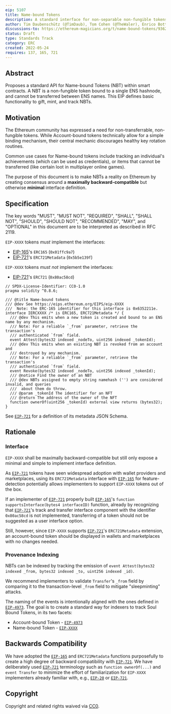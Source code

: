 ```yaml
---
eip: 5107
title: Name-bound Tokens
description: A standard interface for non-separable non-fungible tokens, also known as "Name-bound" or "soulbound tokens" or "badges"
author: Tim Daubenschütz (@TimDaub), Tom Cohen (@TheWaler), Enrico Bottazzi (@enricobottazzi)
discussions-to: https://ethereum-magicians.org/t/name-bound-tokens/9362
status: Draft
type: Standards Track
category: ERC
created: 2022-05-24
requires: 137, 165, 721
---
```


## Abstract

Proposes a standard API for Name-bound Tokens (NBT) within smart contracts. A NBT is a non-fungible token bound to a single ENS hashnode, and cannot be transferred between ENS names. This EIP defines basic functionality to gift, mint, and track NBTs.

## Motivation

The Ethereum community has expressed a need for non-transferrable, non-fungible tokens. While Account-bound tokens technically allow for a simple binding mechanism, their central mechanic discourages healthy key rotation routines.

Common use cases for Name-bound tokens include tracking an individual's achievements (which can be used as credentials), or items that cannot be transferred (like certain loot in multiplayer online games).

The purpose of this document is to make NBTs a reality on Ethereum by creating consensus around a **maximally backward-compatible** but otherwise **minimal** interface definition.

## Specification

The key words "MUST", "MUST NOT", "REQUIRED", "SHALL", "SHALL NOT", "SHOULD", "SHOULD NOT", "RECOMMENDED", "MAY", and "OPTIONAL" in this document are to be interpreted as described in RFC 2119.

`EIP-XXXX` tokens _must_ implement the interfaces:

- [EIP-165](./eip-165.md)'s `ERC165` (`0x01ffc9a7`)
- [EIP-721](./eip-721.md)'s `ERC721Metadata` (`0x5b5e139f`)

`EIP-XXXX` tokens _must not_ implement the interfaces:

- [EIP-721](./eip-721.md)'s `ERC721` (`0x80ac58cd`)

```solidity
// SPDX-License-Identifier: CC0-1.0
pragma solidity ^0.8.6;

/// @title Name-bound tokens
/// @dev See https://eips.ethereum.org/EIPS/eip-XXXX
///  Note: the ERC-165 identifier for this interface is 0x6352211e.
interface IERCXXXX /* is ERC165, ERC721Metadata */ {
  /// @dev This emits when a new token is created and bound to an ENS name by any mechanism.
  /// Note: For a reliable `_from` parameter, retrieve the transaction's
  /// authenticated `from` field.
  event Attest(bytes32 indexed _nodeTo, uint256 indexed _tokenId);
  /// @dev This emits when an existing NBT is revoked from an account and
  /// destroyed by any mechanism.
  /// Note: For a reliable `_from` parameter, retrieve the transaction's
  /// authenticated `from` field.
  event Revoke(bytes32 indexed _nodeTo, uint256 indexed _tokenId);
  /// @notice Find the owner of an NBT
  /// @dev NBTs assigned to empty string namehash ('') are considered invalid, and queries
  ///  about them do throw.
  /// @param _tokenId The identifier for an NFT
  /// @return The address of the owner of the NFT
  function ownerOf(uint256 _tokenId) external view returns (bytes32);
}
```

See [`EIP-721`](./eip-721.md) for a definition of its metadata JSON Schema.

## Rationale

### Interface

`EIP-XXXX` shall be maximally backward-compatible but still only expose a minimal and simple to implement interface definition.

As [`EIP-721`](./eip-721.md) tokens have seen widespread adoption with wallet providers and marketplaces, using its `ERC721Metadata` interface with [`EIP-165`](./eip-165.md) for feature-detection potentially allows implementers to support `EIP-XXXX` tokens out of the box.

If an implementer of [`EIP-721`](./eip-721.md) properly built [`EIP-165`](./eip-165.md)'s `function supportsInterface(bytes4 interfaceID)` function, already by recognizing that [`EIP-721`](./eip-721.md)'s track and transfer interface component with the identifier `0x80ac58cd` is not implemented, transferring of a token should not be suggested as a user interface option.

Still, however, since `EIP-XXXX` supports [`EIP-721`](./eip-721.md)'s `ERC721Metadata` extension, an account-bound token should be displayed in wallets and marketplaces with no changes needed.

### Provenance Indexing

NBTs can be indexed by tracking the emission of `event Attest(bytes32 indexed _from, bytes32 indexed _to, uint256 indexed _id)`.

We recommend implementers to validate `Transfer`'s `_from` field by comparing it to the transaction-level `_from` field to mitigate "sleepminting" attacks.

The naming of the events is intentionally aligned with the ones defined in [`EIP-4973`](./eip-4973.md). The goal is to create a standard way for indexers to track Soul Bound Tokens, in its two facets: 
- Account-bound Token - [`EIP-4973`](./eip-4973)
- Name-bound Token - [`EIP-XXXX`](./eip-xxxx.md) 

## Backwards Compatibility

We have adopted the [`EIP-165`](./eip-165.md) and `ERC721Metadata` functions purposefully to create a high degree of backward compatibility with [`EIP-721`](./eip-721.md). We have deliberately used [`EIP-721`](./eip-721.md) terminology such as `function ownerOf(...)` and `event Transfer` to minimize the effort of familiarization for `EIP-XXXX` implementers already familiar with, e.g., [`EIP-20`](./eip-20.md) or [`EIP-721`](./eip-721.md).

## Copyright

Copyright and related rights waived via [CC0](../LICENSE.md).
